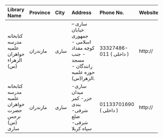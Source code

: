 | Library Name                                    | Province   | City   | Address                                                                              | Phone No.               | Website   |
|:------------------------------------------------|:-----------|:-------|:-------------------------------------------------------------------------------------|:------------------------|:----------|
| كتابخانه مدرسه علمیه خواهران الزهراء (س)        | مازندران   | ساری   | ساری – خیابان جمهوری اسلامی - كوچه مقداد - جنب مسجد رانندگان - حوزه علمیه الزهرا(س). | 33327486-011 ( داخلی  ) | http://   |
| کتابخانه مدرسه علمیه خواهران حضرت نرجس (س) ساری | مازندران   | ساری   | ساری- میدان خزر- كمر بندی شرقی- ضلع شرقی- سپاه كربلا                                 | 01133701690 ( داخلی  )  | http://   |